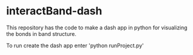 # interactBand-dash
This repository has the code to make a dash app in python for visualizing the bonds in band structure.

To run create the dash app enter 'python runProject.py'
